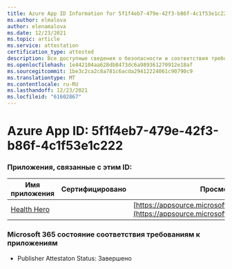 ```yaml
---
title: Azure App ID Information for 5f1f4eb7-479e-42f3-b86f-4c1f53e1c222
ms.author: elmalova
author: elenamalova
ms.date: 12/23/2021
ms.topic: article
ms.service: attestation
certification_type: attested
description: Все доступные сведения о безопасности и соответствия требованиям для 5f1f4eb7-479e-42f3-b86f-4c1f53e1c222.
ms.openlocfilehash: 1e442104aa628db8473dc6a989361270912e18af
ms.sourcegitcommit: 1be3c2ca2c8a781c6acda29412224061c90790c9
ms.translationtype: MT
ms.contentlocale: ru-RU
ms.lasthandoff: 12/23/2021
ms.locfileid: "61602867"
---
```

# <a name="azure-app-id-5f1f4eb7-479e-42f3-b86f-4c1f53e1c222"></a>Azure App ID: 5f1f4eb7-479e-42f3-b86f-4c1f53e1c222


### <a name="apps-associated-with-this-id"></a>Приложения, связанные с этим ID:
| **Имя приложения** | **Сертифицировано** | **Просмотр в AppSource** |
|--------------|---------------|-----------------------|
| [Health Hero](https://docs.microsoft.com/microsoft-365-app-certification/forward/WA200001405) |  | [https://appsource.microsoft.com/product/office/WA200001405](https://appsource.microsoft.com/product/office/WA200001405) |

### <a name="microsoft-365-app-compliance-status"></a>Microsoft 365 состояние соответствия требованиям к приложениям
- Publisher Attestaton Status: Завершено
